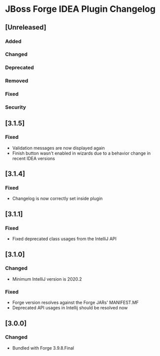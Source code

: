 <!-- Keep a Changelog guide -> https://keepachangelog.com -->

# JBoss Forge IDEA Plugin Changelog

## [Unreleased]
### Added

### Changed

### Deprecated

### Removed

### Fixed

### Security

## [3.1.5]
### Fixed
- Validation messages are now displayed again
- Finish button wasn't enabled in wizards due to a behavior change in recent IDEA versions

## [3.1.4]
### Fixed
- Changelog is now correctly set inside plugin

## [3.1.1]
### Fixed
- Fixed deprecated class usages from the IntelliJ API

## [3.1.0]
### Changed
- Minimum IntelliJ version is 2020.2

### Fixed
- Forge version resolves against the Forge JARs' MANIFEST.MF
- Deprecated API usages in Intellij should be resolved now

## [3.0.0]
### Changed
- Bundled with Forge 3.9.8.Final
